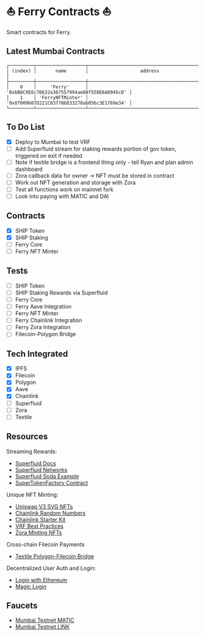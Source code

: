 # ⛵ Ferry Contracts ⛵

Smart contracts for Ferry.

## Latest Mumbai Contracts

```
┌─────────┬──────────────────┬──────────────────────────────────────────────┐
│ (index) │       name       │                   address                    │
├─────────┼──────────────────┼──────────────────────────────────────────────┤
│    0    │     'Ferry'      │ '0xbB8C9E6c7D632a367557994ae08f558E6A8945cD' │
│    1    │ 'FerryNFTMinter' │ '0x8f009607D221C037786833270ab056c3E1769e34' │
└─────────┴──────────────────┴──────────────────────────────────────────────┘
```

## To Do List

- [x] Deploy to Mumbai to test VRF
- [ ] Add Superfluid stream for staking rewards portion of gov token, triggered on exit if needed
- [ ] Note if textile bridge is a frontend thing only - tell Ryan and plan admin dashboard
- [ ] Zora callback data for owner -> NFT must be stored in contract
- [ ] Work out NFT generation and storage with Zora
- [ ] Test all functions work on mainnet fork
- [ ] Look into paying with MATIC and DAI

## Contracts

- [x] SHIP Token
- [x] SHIP Staking
- [ ] Ferry Core
- [ ] Ferry NFT Minter

## Tests

- [ ] SHIP Token
- [ ] SHIP Staking Rewards via Superfluid
- [ ] Ferry Core
- [ ] Ferry Aave Integration
- [ ] Ferry NFT Minter
- [ ] Ferry Chainlink Integration
- [ ] Ferry Zora Integration
- [ ] Filecoin-Polygon Bridge

## Tech Integrated

- [x] IPFS
- [x] Filecoin
- [x] Polygon
- [x] Aave
- [x] Chainlink
- [ ] Superfluid
- [ ] Zora
- [ ] Textile

## Resources

Streaming Rewards:

- [Superfluid Docs](https://docs.superfluid.finance/superfluid/protocol-tutorials/super-tokens)
- [Superfluid Networks](https://docs.superfluid.finance/superfluid/networks/networks)
- [Superfluid Soda Example](https://remix.ethereum.org/#version=soljson-v0.7.6+commit.7338295f.js&optimize=false&runs=200&gist=4669f393d5b9cc199c88ab6e9c68686f&evmVersion=null)
- [SuperTokenFactory Contract](https://github.com/superfluid-finance/protocol-monorepo/blob/dev/packages/ethereum-contracts/contracts/superfluid/SuperTokenFactory.sol)

Unique NFT Minting:

- [Uniswap V3 SVG NFTs](https://github.com/Uniswap/uniswap-v3-periphery/blob/main/contracts/libraries/NFTSVG.sol)
- [Chainlink Random Numbers](https://docs.chain.link/docs/get-a-random-number/)
- [Chainlink Starter Kit](https://github.com/smartcontractkit/hardhat-starter-kit)
- [VRF Best Practices](https://docs.chain.link/docs/chainlink-vrf-best-practices/)
- [Zora Minting NFTs](https://docs.zora.co/zoraos/dev/zdk/zora-protocol#mint)

Cross-chain Filecoin Payments

- [Textile Polygon-Filecoin Bridge](https://github.com/textileio/storage-js#ethpolygon)

Decentralized User Auth and Login:

- [Login with Ethereum](https://github.com/austintgriffith/scaffold-eth/tree/serverless-auth)
- [Magic Login](https://magic.link/)

## Faucets

- [Mumbai Testnet MATIC](https://faucet.matic.network/)
- [Mumbai Testnet LINK](https://linkfaucet.protofire.io/mumbai)
